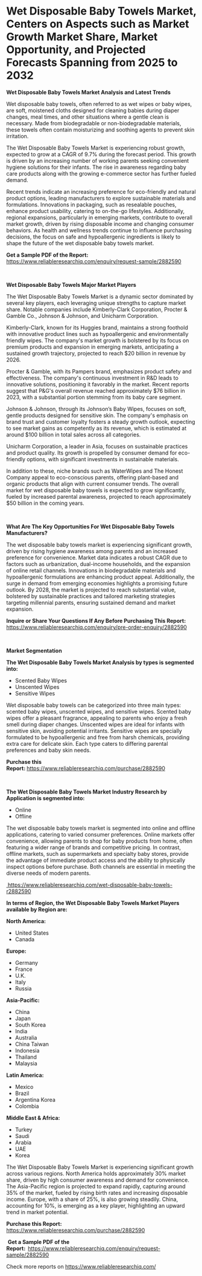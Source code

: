 <p><h1>Wet Disposable Baby Towels Market, Centers on Aspects such as Market Growth Market Share, Market Opportunity, and Projected Forecasts Spanning from 2025 to 2032</h1></p><p><strong>Wet Disposable Baby Towels Market Analysis and Latest Trends</strong></p>
<p><p>Wet disposable baby towels, often referred to as wet wipes or baby wipes, are soft, moistened cloths designed for cleaning babies during diaper changes, meal times, and other situations where a gentle clean is necessary. Made from biodegradable or non-biodegradable materials, these towels often contain moisturizing and soothing agents to prevent skin irritation.</p><p>The Wet Disposable Baby Towels Market is experiencing robust growth, expected to grow at a CAGR of 9.7% during the forecast period. This growth is driven by an increasing number of working parents seeking convenient hygiene solutions for their infants. The rise in awareness regarding baby care products along with the growing e-commerce sector has further fueled demand. </p><p>Recent trends indicate an increasing preference for eco-friendly and natural product options, leading manufacturers to explore sustainable materials and formulations. Innovations in packaging, such as resealable pouches, enhance product usability, catering to on-the-go lifestyles. Additionally, regional expansions, particularly in emerging markets, contribute to overall market growth, driven by rising disposable income and changing consumer behaviors. As health and wellness trends continue to influence purchasing decisions, the focus on safe and hypoallergenic ingredients is likely to shape the future of the wet disposable baby towels market.</p></p>
<p><strong>Get a Sample PDF of the Report:&nbsp;</strong> <a href="https://www.reliableresearchiq.com/enquiry/request-sample/2882590?utm_campaign=3107&utm_medium=2&utm_source=Github&utm_content=ia&utm_term=13032025&utm_id=wet-disposable-baby-towels">https://www.reliableresearchiq.com/enquiry/request-sample/2882590</a></p>
<p>&nbsp;</p>
<p><strong>Wet Disposable Baby Towels Major Market Players</strong></p>
<p><p>The Wet Disposable Baby Towels Market is a dynamic sector dominated by several key players, each leveraging unique strengths to capture market share. Notable companies include Kimberly-Clark Corporation, Procter & Gamble Co., Johnson & Johnson, and Unicharm Corporation.</p><p>Kimberly-Clark, known for its Huggies brand, maintains a strong foothold with innovative product lines such as hypoallergenic and environmentally friendly wipes. The company's market growth is bolstered by its focus on premium products and expansion in emerging markets, anticipating a sustained growth trajectory, projected to reach $20 billion in revenue by 2026.</p><p>Procter & Gamble, with its Pampers brand, emphasizes product safety and effectiveness. The company's continuous investment in R&D leads to innovative solutions, positioning it favorably in the market. Recent reports suggest that P&G's overall revenue reached approximately $76 billion in 2023, with a substantial portion stemming from its baby care segment.</p><p>Johnson & Johnson, through its Johnson’s Baby Wipes, focuses on soft, gentle products designed for sensitive skin. The company's emphasis on brand trust and customer loyalty fosters a steady growth outlook, expecting to see market gains as competently as its revenue, which is estimated at around $100 billion in total sales across all categories.</p><p>Unicharm Corporation, a leader in Asia, focuses on sustainable practices and product quality. Its growth is propelled by consumer demand for eco-friendly options, with significant investments in sustainable materials.</p><p>In addition to these, niche brands such as WaterWipes and The Honest Company appeal to eco-conscious parents, offering plant-based and organic products that align with current consumer trends. The overall market for wet disposable baby towels is expected to grow significantly, fueled by increased parental awareness, projected to reach approximately $50 billion in the coming years.</p></p>
<p>&nbsp;</p>
<p><strong>What Are The Key Opportunities For Wet Disposable Baby Towels Manufacturers?</strong></p>
<p><p>The wet disposable baby towels market is experiencing significant growth, driven by rising hygiene awareness among parents and an increased preference for convenience. Market data indicates a robust CAGR due to factors such as urbanization, dual-income households, and the expansion of online retail channels. Innovations in biodegradable materials and hypoallergenic formulations are enhancing product appeal. Additionally, the surge in demand from emerging economies highlights a promising future outlook. By 2028, the market is projected to reach substantial value, bolstered by sustainable practices and tailored marketing strategies targeting millennial parents, ensuring sustained demand and market expansion.</p></p>
<p><strong>Inquire or Share Your Questions If Any Before Purchasing This Report:</strong> <a href="https://www.reliableresearchiq.com/enquiry/pre-order-enquiry/2882590?utm_campaign=3107&utm_medium=2&utm_source=Github&utm_content=ia&utm_term=13032025&utm_id=wet-disposable-baby-towels">https://www.reliableresearchiq.com/enquiry/pre-order-enquiry/2882590</a></p>
<p>&nbsp;</p>
<p><strong>Market Segmentation</strong></p>
<p><strong>The Wet Disposable Baby Towels Market Analysis by types is segmented into:</strong></p>
<p><ul><li>Scented Baby Wipes</li><li>Unscented Wipes</li><li>Sensitive Wipes</li></ul></p>
<p><p>Wet disposable baby towels can be categorized into three main types: scented baby wipes, unscented wipes, and sensitive wipes. Scented baby wipes offer a pleasant fragrance, appealing to parents who enjoy a fresh smell during diaper changes. Unscented wipes are ideal for infants with sensitive skin, avoiding potential irritants. Sensitive wipes are specially formulated to be hypoallergenic and free from harsh chemicals, providing extra care for delicate skin. Each type caters to differing parental preferences and baby skin needs.</p></p>
<p><strong>Purchase this Report:&nbsp;</strong><a href="https://www.reliableresearchiq.com/purchase/2882590?utm_campaign=3107&utm_medium=2&utm_source=Github&utm_content=ia&utm_term=13032025&utm_id=wet-disposable-baby-towels">https://www.reliableresearchiq.com/purchase/2882590</a></p>
<p>&nbsp;</p>
<p><strong>The Wet Disposable Baby Towels Market Industry Research by Application is segmented into:</strong></p>
<p><ul><li>Online</li><li>Offline</li></ul></p>
<p><p>The wet disposable baby towels market is segmented into online and offline applications, catering to varied consumer preferences. Online markets offer convenience, allowing parents to shop for baby products from home, often featuring a wider range of brands and competitive pricing. In contrast, offline markets, such as supermarkets and specialty baby stores, provide the advantage of immediate product access and the ability to physically inspect options before purchase. Both channels are essential in meeting the diverse needs of modern parents.</p></p>
<p><a href="https://www.reliableresearchiq.com/wet-disposable-baby-towels-r2882590?utm_campaign=3107&utm_medium=2&utm_source=Github&utm_content=ia&utm_term=13032025&utm_id=wet-disposable-baby-towels">&nbsp;https://www.reliableresearchiq.com/wet-disposable-baby-towels-r2882590</a></p>
<p><strong>In terms of Region, the Wet Disposable Baby Towels Market Players available by Region are:</strong></p>
<p>
    <p> <strong> North America: </strong>
        <ul>
            <li>United States</li>
            <li>Canada</li>
        </ul>
        </p> 
    <p> <strong> Europe: </strong>
        <ul>
            <li>Germany</li>
            <li>France</li>
            <li>U.K.</li>
            <li>Italy</li>
            <li>Russia</li>
        </ul>
        </p> 
    <p> <strong> Asia-Pacific: </strong>
        <ul>
            <li>China</li>
            <li>Japan</li>
            <li>South Korea</li>
            <li>India</li>
            <li>Australia</li>
            <li>China Taiwan</li>
            <li>Indonesia</li>
            <li>Thailand</li>
            <li>Malaysia</li>
        </ul>
        </p> 
    <p> <strong> Latin America: </strong>
        <ul>
            <li>Mexico</li>
            <li>Brazil</li>
            <li>Argentina Korea</li>
            <li>Colombia</li>
        </ul>
        </p> 
    <p> <strong> Middle East & Africa: </strong>
        <ul>
            <li>Turkey</li>
            <li>Saudi</li>
            <li>Arabia</li>
            <li>UAE</li>
            <li>Korea</li>
        </ul>
    </p>
    </p>
<p><p>The Wet Disposable Baby Towels Market is experiencing significant growth across various regions. North America holds approximately 30% market share, driven by high consumer awareness and demand for convenience. The Asia-Pacific region is projected to expand rapidly, capturing around 35% of the market, fueled by rising birth rates and increasing disposable income. Europe, with a share of 25%, is also growing steadily. China, accounting for 10%, is emerging as a key player, highlighting an upward trend in market potential.</p></p>
<p><strong>Purchase this Report: </strong><a href="https://www.reliableresearchiq.com/purchase/2882590?utm_campaign=3107&utm_medium=2&utm_source=Github&utm_content=ia&utm_term=13032025&utm_id=wet-disposable-baby-towels">https://www.reliableresearchiq.com/purchase/2882590</a></p>
<p>&nbsp;<strong>Get a Sample PDF of the Report:&nbsp;&nbsp;</strong><a href="https://www.reliableresearchiq.com/enquiry/request-sample/2882590?utm_campaign=3107&utm_medium=2&utm_source=Github&utm_content=ia&utm_term=13032025&utm_id=wet-disposable-baby-towels">https://www.reliableresearchiq.com/enquiry/request-sample/2882590</a></p>
<p><strong></strong></p>
<p>Check more reports on <a href="https://www.reliableresearchiq.com/?utm_campaign=3107&utm_medium=2&utm_source=Github&utm_content=ia&utm_term=13032025&utm_id=wet-disposable-baby-towels">https://www.reliableresearchiq.com/</a></p>